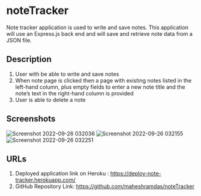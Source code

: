 # noteTracker
 Note tracker application is used to write and save notes. This application will use an Express.js back end and will save and retrieve note data from a JSON file.

## Description
1) User with be able to write and save notes
2) When note page is clicked then a page with existing notes listed in the left-hand column, plus empty fields to enter a new note title and the note’s text in the right-hand column is provided
3) User is able to delete a note

## Screenshots
![Screenshot 2022-09-26 032036](https://user-images.githubusercontent.com/109004012/192167251-ca398a13-8c2f-4703-b452-23bb1e31c56f.png)
![Screenshot 2022-09-26 032155](https://user-images.githubusercontent.com/109004012/192167254-e67ce82e-188e-46a8-b36c-b7ea37cde996.png)
![Screenshot 2022-09-26 032251](https://user-images.githubusercontent.com/109004012/192167256-dc212241-5bc7-471e-9206-7cb265c2f72c.png)

## URLs
1) Deployed application link on Heroku : https://deploy-note-tracker.herokuapp.com/
2) GitHub Repository Link: https://github.com/maheshramdas/noteTracker



